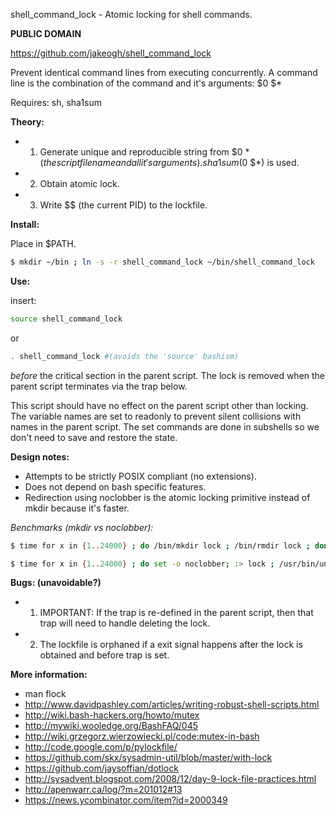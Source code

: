 shell_command_lock - Atomic locking for shell commands.

**PUBLIC DOMAIN**

https://github.com/jakeogh/shell_command_lock

Prevent identical command lines from executing concurrently. A command line is the combination of the command and it's arguments: $0 $*

Requires: sh, sha1sum

**Theory:**

- 1. Generate unique and reproducible string from $0 $* (the script file name and all it's arguments). sha1sum($0 $*) is used.
- 2. Obtain atomic lock.
- 3. Write $$ (the current PID) to the lockfile.

**Install:**

Place in $PATH.

```sh
$ mkdir ~/bin ; ln -s -r shell_command_lock ~/bin/shell_command_lock
```

**Use:**

insert:
```sh
source shell_command_lock
```
or
```sh
. shell_command_lock #(avoids the 'source' bashism)
```
_before_ the critical section in the parent script. The lock is removed when the parent script terminates via the trap below.

This script should have no effect on the parent script other than locking. The variable names are set to readonly to prevent silent collisions with names in the parent script. The set commands are done in subshells so we don't need to save and restore the state.

**Design notes:**

- Attempts to be strictly POSIX compliant (no extensions).
- Does not depend on bash specific features.
- Redirection using noclobber is the atomic locking primitive instead of mkdir because it's faster.

*Benchmarks (mkdir vs noclobber):*
``` sh
$ time for x in {1..24000} ; do /bin/mkdir lock ; /bin/rmdir lock ; done
```
```sh
$ time for x in {1..24000} ; do set -o noclobber; :> lock ; /usr/bin/unlink lock ; done
```

**Bugs: (unavoidable?)**

- 1. IMPORTANT: If the trap is re-defined in the parent script, then that trap will need to handle deleting the lock.
- 2. The lockfile is orphaned if a exit signal happens after the lock is obtained and before trap is set.

**More information:**

 - man flock
 - http://www.davidpashley.com/articles/writing-robust-shell-scripts.html
 - http://wiki.bash-hackers.org/howto/mutex
 - http://mywiki.wooledge.org/BashFAQ/045
 - http://wiki.grzegorz.wierzowiecki.pl/code:mutex-in-bash
 - http://code.google.com/p/pylockfile/
 - https://github.com/skx/sysadmin-util/blob/master/with-lock
 - https://github.com/jaysoffian/dotlock
 - http://sysadvent.blogspot.com/2008/12/day-9-lock-file-practices.html
 - http://apenwarr.ca/log/?m=201012#13
 - https://news.ycombinator.com/item?id=2000349

